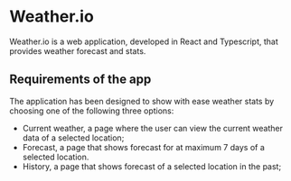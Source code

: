 # Weather.io

Weather.io is a web application, developed in React and Typescript, that provides weather forecast and stats.

## Requirements of the app
The application has been designed to show with ease weather stats by choosing one of the following three options: 
- Current weather, a page where the user can view the current weather data of a selected location;
- Forecast, a page that shows forecast for at maximum 7 days of a selected location. 
- History, a page that shows forecast of a selected location in the past;